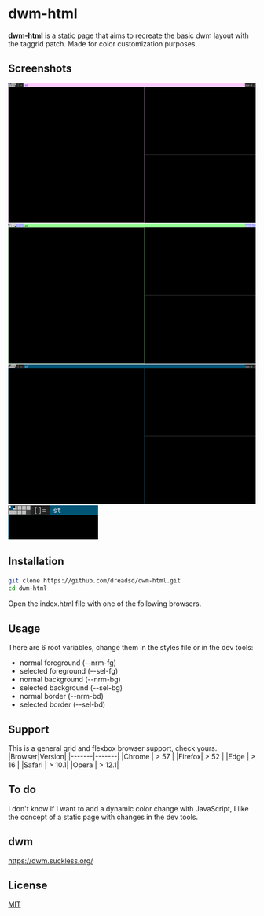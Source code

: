 # dwm-html
**[dwm-html](https://dreadsd.github.io/dwm-html/)** is a static page that aims
to recreate the basic dwm layout with the taggrid patch. Made for color
customization purposes.

## Screenshots
![pink](images/pink.png)
![green](images/green.png)
![blue](images/blue.png)
![blue small](images/blue-sm.png)

## Installation
```sh
git clone https://github.com/dreadsd/dwm-html.git
cd dwm-html
```
Open the index.html file with one of the following browsers.

## Usage
There are 6 root variables, change them in the styles file or in the dev tools:
- normal foreground (--nrm-fg)
- selected foreground (--sel-fg)
- normal background (--nrm-bg)
- selected background (--sel-bg)
- normal border (--nrm-bd)
- selected border (--sel-bd)

## Support
This is a general grid and flexbox browser support, check yours.
|Browser|Version|
|-------|-------|
|Chrome | > 57  |
|Firefox| > 52  |
|Edge   | > 16  |
|Safari | > 10.1|
|Opera  | > 12.1|

## To do
I don't know if I want to add a dynamic color change with JavaScript, I like
the concept of a static page with changes in the dev tools.

## dwm
<https://dwm.suckless.org/>

## License
[MIT](https://opensource.org/licenses/MIT)
